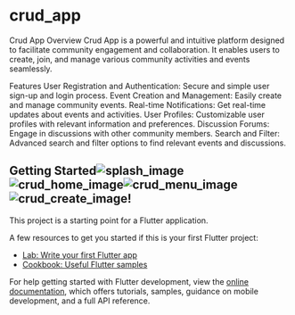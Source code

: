 # crud_app

Crud App
Overview
Crud App is a powerful and intuitive platform designed to facilitate community engagement and collaboration. It enables users to create, join, and manage various community activities and events seamlessly.

Features
User Registration and Authentication: Secure and simple user sign-up and login process.
Event Creation and Management: Easily create and manage community events.
Real-time Notifications: Get real-time updates about events and activities.
User Profiles: Customizable user profiles with relevant information and preferences.
Discussion Forums: Engage in discussions with other community members.
Search and Filter: Advanced search and filter options to find relevant events and discussions.

## Getting Started![splash_image](https://github.com/user-attachments/assets/593c2f02-6f6e-4865-bf44-d5634aaced49)![crud_home_image](https://github.com/user-attachments/assets/f2e2bf13-102f-440f-bf81-5da8e7d94c57)![crud_menu_image](https://github.com/user-attachments/assets/2d9e042d-8f2c-4e7d-9796-92b3023c6add)![crud_create_image](https://github.com/user-attachments/assets/250c842c-036b-4d1a-88ee-7bed72922cf3)!



This project is a starting point for a Flutter application.

A few resources to get you started if this is your first Flutter project:

- [Lab: Write your first Flutter app](https://docs.flutter.dev/get-started/codelab)
- [Cookbook: Useful Flutter samples](https://docs.flutter.dev/cookbook)

For help getting started with Flutter development, view the
[online documentation](https://docs.flutter.dev/), which offers tutorials,
samples, guidance on mobile development, and a full API reference.
